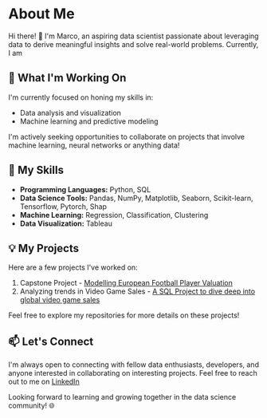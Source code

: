 # About Me

Hi there! 👋 I'm Marco, an aspiring data scientist passionate about leveraging data to derive meaningful insights and solve real-world problems. Currently, I am

## 🚀 What I'm Working On

I'm currently focused on honing my skills in:

- Data analysis and visualization
- Machine learning and predictive modeling

I'm actively seeking opportunities to collaborate on projects that involve machine learning, neural networks or anything data!

## 🌱 My Skills

- **Programming Languages:** Python, SQL
- **Data Science Tools:** Pandas, NumPy, Matplotlib, Seaborn, Scikit-learn, Tensorflow, Pytorch, Shap
- **Machine Learning:** Regression, Classification, Clustering
- **Data Visualization:** Tableau

## 💡 My Projects

Here are a few projects I've worked on:

1. Capstone Project - [Modelling European Football Player Valuation](https://github.com/MarcoWong96/Capstone-Project)
2. Analyzing trends in Video Game Sales - [A SQL Project to dive deep into global video game sales](https://github.com/MarcoWong96/Video-Game-Sales-SQL-Project)

Feel free to explore my repositories for more details on these projects!

## 📫 Let's Connect

I'm always open to connecting with fellow data enthusiasts, developers, and anyone interested in collaborating on interesting projects. Feel free to reach out to me on [LinkedIn](https://www.linkedin.com/in/marco-won-g)

Looking forward to learning and growing together in the data science community! 🌐
